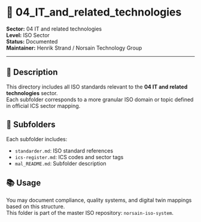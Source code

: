 # 📁 04_IT_and_related_technologies

**Sector:** 04 IT and related technologies  
**Level:** ISO Sector  
**Status:** Documented  
**Maintainer:** Henrik Strand / Norsain Technology Group  

---

## 📌 Description

This directory includes all ISO standards relevant to the **04 IT and related technologies** sector.  
Each subfolder corresponds to a more granular ISO domain or topic defined in official ICS sector mapping.

## 📁 Subfolders
Each subfolder includes:
- `standarder.md`: ISO standard references
- `ics-register.md`: ICS codes and sector tags
- `mal_README.md`: Subfolder description

## 📚 Usage
You may document compliance, quality systems, and digital twin mappings based on this structure.  
This folder is part of the master ISO repository: `norsain-iso-system`.

